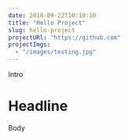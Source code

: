 ```yaml
---
date: 2018-09-22T10:10:10
title: "Hello Project"
slug: hello-project
projectURl: "https://github.com"
projectImgs:
  - "/images/testing.jpg"
---
```

Intro

<!--more-->
# Headline

Body
